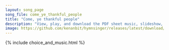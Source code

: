 ```yaml
---
layout: song_page
song_file: come_ye_thankful_people
title: "Come, ye thankful people"
description: "View, play, and download the PDF sheet music, slideshow, and audio. Lyrics: Come, ye thankful people, come, raise a song of harvest home: fruit and crops are gathered in, safe before the storms begin; God, our Maker, will prov... english theist 4part autumn"
image: https://github.com/kenanbit/hymnsinger/releases/latest/download/come_ye_thankful_people-trad.png
---
```


{% include choice_and_music.html %}